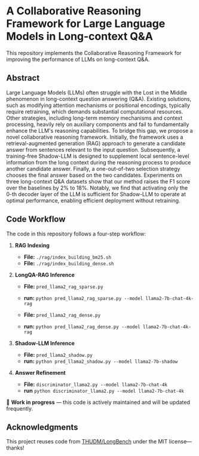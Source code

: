 # A Collaborative Reasoning Framework for Large Language Models in Long-context Q&A

This repository implements the Collaborative Reasoning Framework for improving the performance of LLMs on long-context Q\&A.

## Abstract

Large Language Models (LLMs) often struggle with the Lost in the Middle phenomenon in long-context question answering (Q\&A). Existing solutions, such as modifying attention mechanisms or positional encodings, typically require retraining, which demands substantial computational resources. Other strategies, including long-term memory mechanisms and context processing, heavily rely on auxiliary components and fail to fundamentally enhance the LLM's reasoning capabilities. To bridge this gap, we propose a novel collaborative reasoning framework. Initially, the framework uses a retrieval-augmented generation (RAG) approach to generate a candidate answer from sentences relevant to the input question. Subsequently, a training-free Shadow-LLM is designed to supplement local sentence-level information from the long context during the reasoning process to produce another candidate answer. Finally, a one-out-of-two selection strategy chooses the final answer based on the two candidates. Experiments on three long-context Q\&A datasets show that our method raises the F1 score over the baselines by 2% to 18%. Notably, we find that activating only the $0$-th decoder layer of the LLM is sufficient for Shadow-LLM to operate at optimal performance, enabling efficient deployment without retraining.

## Code Workflow

The code in this repository follows a four-step workflow:

1. **RAG Indexing**  
   - **File:** `./rag/index_building_bm25.sh`
   - **File:** `./rag/index_building_dense.sh`  

2. **LongQA-RAG Inference**  
   - **File:** `pred_llama2_rag_sparse.py`
   - **run:** `python pred_llama2_rag_sparse.py --model llama2-7b-chat-4k-rag`
   
   - **File:** `pred_llama2_rag_dense.py`
   - **run:** `python pred_llama2_rag_dense.py --model llama2-7b-chat-4k-rag`

3. **Shadow-LLM Inference**  
   - **File:** `pred_llama2_shadow.py`
   - **run:** `python pred_llama2_shadow.py --model llama2-7b-shadow`
  
4. **Answer Refinement**  
   - **File:** `discriminator_llama2.py --model llama2-7b-chat-4k`
   - **run** `python discriminator_llama2.py --model llama2-7b-chat-4k`
  

🚧 **Work in progress** — this code is actively maintained and will be updated frequently. 

## Acknowledgments

This project reuses code from [THUDM/LongBench](https://github.com/THUDM/LongBench/tree/main/LongBench) under the MIT license—thanks!
